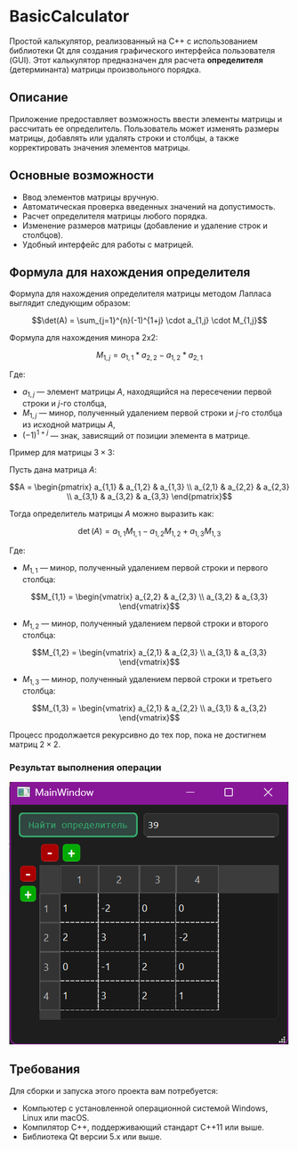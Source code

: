 # BasicCalculator

Простой калькулятор, реализованный на C++ с использованием библиотеки Qt для создания графического интерфейса пользователя (GUI). Этот калькулятор предназначен для расчета **определителя** (детерминанта) матрицы произвольного порядка.

## Описание

Приложение предоставляет возможность ввести элементы матрицы и рассчитать ее определитель. Пользователь может изменять размеры матрицы, добавлять или удалять строки и столбцы, а также корректировать значения элементов матрицы.

## Основные возможности

- Ввод элементов матрицы вручную.
- Автоматическая проверка введенных значений на допустимость.
- Расчет определителя матрицы любого порядка.
- Изменение размеров матрицы (добавление и удаление строк и столбцов).
- Удобный интерфейс для работы с матрицей.

## Формула для нахождения определителя

Формула для нахождения определителя матрицы методом Лапласа выглядит следующим образом:

$$\det(A) = \sum_{j=1}^{n}(-1)^{1+j} \cdot a_{1,j} \cdot M_{1,j}$$

Формула для нахождения минора 2x2:

$$M_{1,j} = a_{1,1} * a_{2,2} - a_{1,2} * a_{2,1}$$

Где:
- $a_{1,j}$ — элемент матрицы $A$, находящийся на пересечении первой строки и $j$-го столбца,
- $M_{1,j}$ — минор, полученный удалением первой строки и $j$-го столбца из исходной матрицы $A$,
- $(-1)^{1+j}$ — знак, зависящий от позиции элемента в матрице.

Пример для матрицы $3 \times 3$:

Пусть дана матрица $A$:

$$A = \begin{pmatrix} a_{1,1} & a_{1,2} & a_{1,3} \\ a_{2,1} & a_{2,2} & a_{2,3} \\ a_{3,1} & a_{3,2} & a_{3,3} \end{pmatrix}$$

Тогда определитель матрицы $A$ можно выразить как:

$$\det(A) = a_{1,1}M_{1,1} - a_{1,2}M_{1,2} + a_{1,3}M_{1,3}$$

Где:
- $M_{1,1}$ — минор, полученный удалением первой строки и первого столбца:

$$M_{1,1} = \begin{vmatrix} a_{2,2} & a_{2,3} \\ a_{3,2} & a_{3,3} \end{vmatrix}$$

- $M_{1,2}$ — минор, полученный удалением первой строки и второго столбца:

$$M_{1,2} = \begin{vmatrix} a_{2,1} & a_{2,3} \\ a_{3,1} & a_{3,3} \end{vmatrix}$$

- $M_{1,3}$ — минор, полученный удалением первой строки и третьего столбца:

$$M_{1,3} = \begin{vmatrix} a_{2,1} & a_{2,2} \\ a_{3,1} & a_{3,2} \end{vmatrix}$$

Процесс продолжается рекурсивно до тех пор, пока не достигнем матриц $2 \times 2$.

### Результат выполнения операции

![Результат выполнения операции](screenshots/determinant_result.png)

## Требования

Для сборки и запуска этого проекта вам потребуется:

- Компьютер с установленной операционной системой Windows, Linux или macOS.
- Компилятор C++, поддерживающий стандарт C++11 или выше.
- Библиотека Qt версии 5.x или выше.